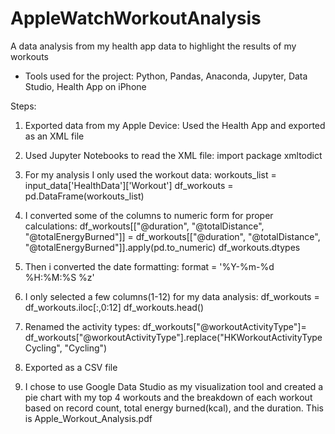 # AppleWatchWorkoutAnalysis
A data analysis from my health app data to highlight the results of my workouts

- Tools used for the project: Python, Pandas, Anaconda, Jupyter, Data Studio, Health App on iPhone

Steps:
  1. Exported data from my Apple Device: Used the Health App and exported as an XML file
  
  2. Used Jupyter Notebooks to read the XML file: import package xmltodict
  
  3. For my analysis I only used the workout data: 
  workouts_list = input_data['HealthData']['Workout'] 
  df_workouts = pd.DataFrame(workouts_list)
  
  4. I converted some of the columns to numeric form for proper calculations:
  df_workouts[["@duration", "@totalDistance", "@totalEnergyBurned"]] = df_workouts[["@duration", "@totalDistance", "@totalEnergyBurned"]].apply(pd.to_numeric)
  df_workouts.dtypes
  
  5. Then i converted the date formatting:
  format = '%Y-%m-%d %H:%M:%S %z'
  
  6. I only selected a few columns(1-12) for my data analysis:
  df_workouts = df_workouts.iloc[:,0:12]
  df_workouts.head()
  
  7. Renamed the activity types:
  df_workouts["@workoutActivityType"]= df_workouts["@workoutActivityType"].replace("HKWorkoutActivityTypeCycling", "Cycling")
  
  8. Exported as a CSV file
  
  9. I chose to use Google Data Studio as my visualization tool and created a pie chart with my top 4 workouts and the breakdown of each workout based on record count, total energy burned(kcal), and the duration. This is Apple_Workout_Analysis.pdf
